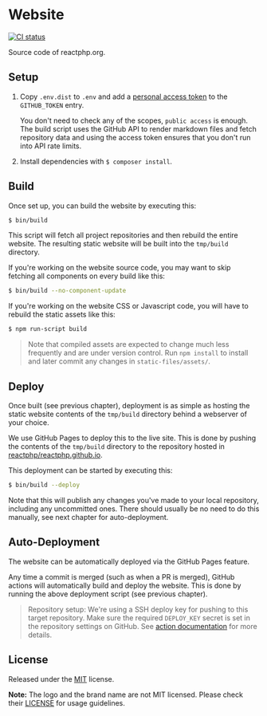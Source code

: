 # Website

[![CI status](https://github.com/reactphp/website/workflows/CI/badge.svg)](https://github.com/reactphp/website/actions)

Source code of reactphp.org.

## Setup

1. Copy `.env.dist` to `.env` and add a
   [personal access token](https://github.com/settings/tokens) to the
   `GITHUB_TOKEN` entry.

   You don't need to check any of the scopes, `public access` is enough. The
   build script uses the GitHub API to render markdown files and fetch
   repository data and using the access token ensures that you don't run into
   API rate limits.

2. Install dependencies with `$ composer install`.

## Build

Once set up, you can build the website by executing this:

```bash
$ bin/build
```

This script will fetch all project repositories and then rebuild the entire website.
The resulting static website will be built into the `tmp/build` directory.

If you're working on the website source code, you may want to skip fetching all
components on every build like this:

```bash
$ bin/build --no-component-update
```

If you're working on the website CSS or Javascript code, you will have to
rebuild the static assets like this:

```bash
$ npm run-script build
```

> Note that compiled assets are expected to change much less frequently and are
  under version control. Run `npm install` to install and later commit any changes
  in `static-files/assets/`.

## Deploy

Once built (see previous chapter), deployment is as simple as hosting the static
website contents of the `tmp/build` directory behind a webserver of your choice.

We use GitHub Pages to deploy this to the live site. This is done by pushing the
contents of the `tmp/build` directory to the repository hosted in
[reactphp/reactphp.github.io](https://github.com/reactphp/reactphp.github.io).

This deployment can be started by executing this:

```bash
$ bin/build --deploy
```

Note that this will publish any changes you've made to your local repository,
including any uncommitted ones. There should usually be no need to do this
manually, see next chapter for auto-deployment.

## Auto-Deployment

The website can be automatically deployed via the GitHub Pages feature.

Any time a commit is merged (such as when a PR is merged), GitHub actions will
automatically build and deploy the website. This is done by running the above
deployment script (see previous chapter).

> Repository setup:
> We're using a SSH deploy key for pushing to this target repository.
> Make sure the required `DEPLOY_KEY` secret is set in the repository settings on GitHub.
> See [action documentation](https://github.com/JamesIves/github-pages-deploy-action#using-an-ssh-deploy-key-)
> for more details.

## License

Released under the [MIT](LICENSE) license.

**Note:** The logo and the brand name are not MIT licensed.
Please check their [LICENSE](https://github.com/reactphp/branding/blob/master/LICENSE)
for usage guidelines.

